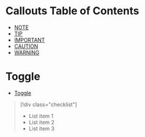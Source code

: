 # Callouts Table of Contents

- [NOTE](./Callouts.md#note)
- [TIP](./Callouts.md#tip)
- [IMPORTANT](./Callouts.md#important)
- [CAUTION](./Callouts.md#caution)
- [WARNING](./Callouts.md#warning)

# Toggle

- [Toggle](./Toggle.md#note)

> [!div class="checklist"]
> * List item 1
> * List item 2
> * List item 3
